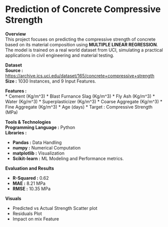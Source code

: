 # Prediction of Concrete Compressive Strength

**Overview**  
This project focuses on predicting the compressive strength of concrete based on its material composition using **MULTIPLE LINEAR REGRESSION**. The model is trained on a real world dataset from UCI, simulating a practical applications in civil engineering and material testing.

**Dataset**  
**Source :** https://archive.ics.uci.edu/dataset/165/concrete+compressive+strength  
**Size :** 1030 Instances, and 9 Input Features.  

**Features :**  
    * Cement (Kg/m^3)
    * Blast Furnance Slag (Kg/m^3)
    * Fly Ash (Kg/m^3)
    * Water (Kg/m^3)
    * Superplasticizer (Kg/m^3)
    * Coarse Aggregate (Kg/m^3)
    * Fine Aggregate (Kg/m^3)
    * Age (days)
    * Target : Compressive Strength (MPa)

**Tools & Technologies**   
**Programming Language :** Python  
**Libraries :**   
   * **Pandas :** Data Handling  
   * **numpy :** Numerical Computation  
   * **matplotlib :** Visualization  
   * **Scikit-learn :** ML Modeling and Performance metrics.  

**Evaluation and Results**  
   * **R-Squared :** 0.62  
   * **MAE :** 8.21 MPa  
   * **RMSE :** 10.35 MPa  

**Visuals**  
   * Predicted vs Actual Strength Scatter plot  
   * Residuals Plot  
   * Impact on mix Feature  


